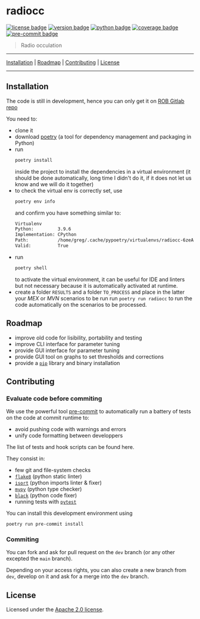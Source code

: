 # radiocc

[![license badge]][license file]
[![version badge]][repo url]
[![python badge]][python url]
[![coverage badge]][coverage url]
[![pre-commit badge]][pre-commit url]

> Radio occulation

---

[Installation](#installation) |
[Roadmap](#roadmap) |
[Contributing](#contributing) |
[License](#license)

---

## Installation

The code is still in development, hence you can only get it on
[ROB Gitlab repo][repo url]

You need to:

+ clone it
+ download [poetry][poetry url] (a tool for dependency management and packaging
  in Python)
+ run
  ```sh
  poetry install
  ```
  inside the project to install the dependencies in a virtual environment (it
  should be done automatically, long time I didn't do it, if it does not let us
  know and we will do it together)
+ to check the virtual env is correctly set, use
  ```sh
  poetry env info
  ```
  and confirm you have something similar to:
  ```sh
  Virtualenv
  Python:         3.9.6
  Implementation: CPython
  Path:           /home/greg/.cache/pypoetry/virtualenvs/radiocc-6zeAPCek-py3.9
  Valid:          True
  ```
+ run
  ```sh
  poetry shell
  ```
  to activate the virtual environment, it can be useful for IDE
  and linters but not necessary because it is automatically activated at runtime.
+ create a folder `RESULTS` and a folder `TO_PROCESS` and place in the latter
  your *MEX* or *MVN* scenarios to be run run `poetry run radiocc` to run the code
  automatically on the scenarios to be processed.

## Roadmap

+ improve old code for lisibility, portability and testing
+ improve CLI interface for parameter tuning
+ provide GUI interface for parameter tuning
+ provide GUI tool on graphs to set thresholds and corrections
+ provide a [`pip`][pip url] library and binary installation

## Contributing

### Evaluate code before commiting

We use the powerful tool [pre-commit][pre-commit url] to automatically run a
battery of tests on the code at commit runtime to:

+ avoid pushing code with warnings and errors
+ unify code formatting between developpers

The list of tests and hook scripts can be found here.

They consist in:

+ few git and file-system checks
+ [`flake8`][flake8 url] (python static linter)
+ [`isort`][isort url] (python imports linter & fixer)
+ [`mypy`][mypy url] (python type checker)
+ [`black`][black url] (python code fixer)
+ running tests with [`pytest`][pytest url]

You can install this development environment using

```sh
poetry run pre-commit install
```

### Commiting

You can fork and ask for pull request on the `dev` branch (or any other excepted
the `main` branch).

Depending on your access rights, you can also create a new
branch from `dev`, develop on it and ask for a merge into the `dev` branch.

## License

Licensed under the [Apache 2.0 license][license file].

[repo url]: https://gitlab-as.oma.be/gregoireh/radiocc
[pre-commit file]: https://gitlab-as.oma.be/gregoireh/radiocc/-/raw/main/.pre-commit-config.yaml
[license file]: https://gitlab-as.oma.be/gregoireh/radiocc/-/raw/main/LICENSE
[license badge]: https://img.shields.io/badge/License-Apache%202.0-blue.svg
[coverage badge]: https://img.shields.io/badge/coverage-0%25-red
[coverage url]: https://github.com/pytest-dev/pytest-cov
[version badge]: https://img.shields.io/badge/version-0.3.9-blue
[python url]: https://www.python.org/
[python badge]: https://img.shields.io/badge/python->=3.9,<3.10-blue
[pre-commit url]: https://pre-commit.com
[pre-commit badge]: https://img.shields.io/badge/pre--commit-enabled-brightgreen?logo=pre-commit&logoColor=white
[poetry url]: https://python-poetry.org/docs
[flake8 url]: https://flake8.pycqa.org/en/latest
[isort url]: https://github.com/timothycrosley/isort
[mypy url]: http://mypy-lang.org
[black url]: https://github.com/psf/black
[pytest url]: https://docs.pytest.org/en/latest
[pip url]: https://pip.pypa.io/en/stable/
